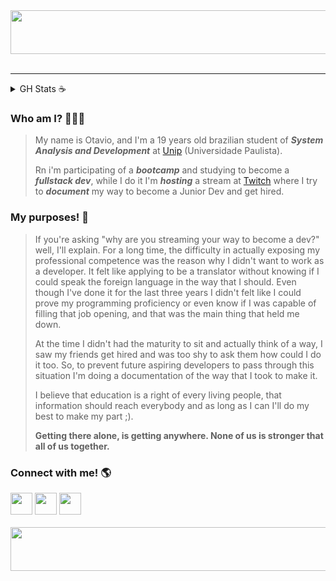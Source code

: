 <div align="center">
    <img src="https://i.pinimg.com/originals/f4/52/a2/f452a2f4b634b3011e065da8eaf0a5c3.gif" height="70" width="1100" alt="up_logo"/>
</div>
</br>
<hr>
  <details>
    <summary> GH Stats ☕</summary>
      <div align="center">
      <img height="100em" src="https://github-readme-stats.vercel.app/api?username=otavioabreu27&show_icons=true&theme=dark&include_all_commits=true&count_private=true"/>
      <img height="100em" src="https://github-readme-stats.vercel.app/api/top-langs/?username=otavioabreu27&layout=compact&langs_count=7&theme=dark"/>  
  </details>
</div>

<!--START_SECTION:waka-->
<!--END_SECTION:waka-->

### Who am I? 👨🏻‍💻

>My name is Otavio, and I'm a 19 years old brazilian student of ***System Analysis and Development*** at [Unip](unip.br) (Universidade Paulista).
>
>Rn i'm participating of a ***bootcamp*** and studying to become a ***fullstack dev***, while I do it I'm ***hosting*** a stream at [Twitch](twitch.tv/strangepoison) where I try to ***document*** my way to become a Junior Dev and get hired.



### My purposes! 💪

> If you're asking "why are you streaming your way to become a dev?" well, I'll explain. For a long time, the difficulty in actually exposing my professional competence was the reason why I didn't want to work as a developer. It felt like applying to be a translator without knowing if I could speak the foreign language in the way that I should. Even though I've done it for the last three years I didn't felt like I could prove my programming proficiency or even know if I was capable of filling that job opening, and that was the main thing that held me down.
>
> At the time I didn't had the maturity to sit and actually think of a way, I saw my friends get hired and was too shy to ask them how could I do it too. So, to prevent future aspiring developers to pass through this situation I'm doing a documentation of the way that I took to make it.
>
> I believe that education is a right of every living people, that information should reach everybody and as long as I can I'll do my best to make my part ;).
>
> **Getting there alone, is getting anywhere. None of us is stronger that all of us together.**



### Connect with me! 🌎
<div> 
  <a href = "mailto:otavio.abreu96@gmail.com"><img src="https://img.shields.io/badge/-Gmail-%23333?style=for-the-badge&logo=gmail&logoColor=white" target="_blank" height="35em" weight"60em"></a>
  <a href="https://www.linkedin.com/in/o-abreu/" target="_blank"><img src="https://img.shields.io/badge/-LinkedIn-%230077B5?style=for-the-badge&logo=linkedin&logoColor=white" target="_blank" height="35em" weight"60em"></a> 
  <a href="https://www.twitch.tv/strangepoison" target="_blank"><img src="https://img.shields.io/badge/-Twitch-purple" target="_blank" height="35em" weight"60em"></a>
</div>
</br>
<div align="center">
    <img src="https://i.pinimg.com/originals/f4/52/a2/f452a2f4b634b3011e065da8eaf0a5c3.gif" height="70" width="1100" alt="down_logo"/>
</div>

